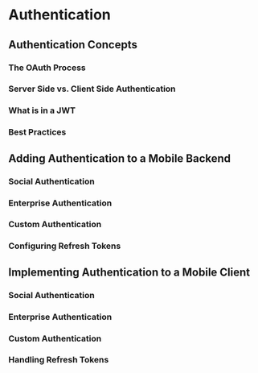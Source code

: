 # Authentication

## Authentication Concepts

### The OAuth Process

### Server Side vs. Client Side Authentication

### What is in a JWT

### Best Practices

## Adding Authentication to a Mobile Backend

### Social Authentication

### Enterprise Authentication

### Custom Authentication

### Configuring Refresh Tokens

## Implementing Authentication to a Mobile Client

### Social Authentication

### Enterprise Authentication

### Custom Authentication

### Handling Refresh Tokens
